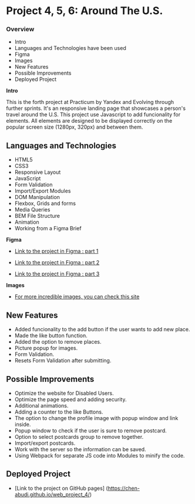 # Project 4, 5, 6: Around The U.S.

### Overview

- Intro
- Languages and Technologies have been used
- Figma
- Images
- New Features
- Possible Improvements
- Deployed Project

**Intro**

This is the forth project at Practicum by Yandex and Evolving through further sprints.
It's an responsive landing page that showcases a person's travel around the U.S.
This project use Javascript to add funcionality for elements.
All elements are designed to be displayed correctly on the popular screen size (1280px, 320px) and between them.

## Languages and Technologies

- HTML5
- CSS3
- Responsive Layout
- JavaScript
- Form Validation
- Import/Export Modules
- DOM Manipulation
- Flexbox, Grids and forms
- Media Queries
- BEM File Structure
- Animation
- Working from a Figma Brief

**Figma**

- [Link to the project in Figma : part 1](https://www.figma.com/file/SurN1jaeEQIhuZEDMhmWWf/Sprint-4-Around-The-U.S.-desktop-mobile?node-id=0%3A1)

- [Link to the project in Figma : part 2](https://www.figma.com/file/m79HxYeZpOXRw0Tz2eZGOV/Sprint-5%3A-Around-The-U.S.-%7C-desktop-%2B-mobile?node-id=0%3A1)

- [Link to the project in Figma : part 3](https://www.figma.com/file/05izwsCh3F3UsBmHfHhUFQ/Sprint-6%3A-Around-The-U.S.?node-id=0%3A1)

**Images**

- [For more incredible images, you can check this site](https://unsplash.com/)

## New Features

- Added funcionality to the add button if the user wants to add new place.
- Made the like button function.
- Added the option to remove places.
- Picture popup for images.
- Form Validation.
- Resets Form Validation after submitting.

## Possible Improvements

- Optimize the website for Disabled Users.
- Optimize the page speed and adding security.
- Additional animations.
- Adding a counter to the like Buttons.
- The option to change the profile image with popup window and link inside.
- Popup window to check if the user is sure to remove postcard.
- Option to select postcards group to remove together.
- Import/export postcards.
- Work with the server so the information can be saved.
- Using Webpack for separate JS code into Modules to minify the code.

## Deployed Project

- [Link to the project on GitHub pages] (https://chen-abudi.github.io/web_project_4/)
